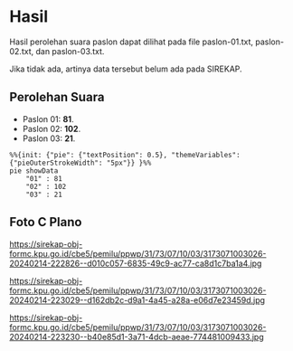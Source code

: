 # Hasil

Hasil perolehan suara paslon dapat dilihat pada file paslon-01.txt, paslon-02.txt, dan paslon-03.txt.

Jika tidak ada, artinya data tersebut belum ada pada SIREKAP.

## Perolehan Suara

 * Paslon 01: **81**.
 * Paslon 02: **102**.
 * Paslon 03: **21**.

```mermaid
%%{init: {"pie": {"textPosition": 0.5}, "themeVariables": {"pieOuterStrokeWidth": "5px"}} }%%
pie showData
    "01" : 81
    "02" : 102
    "03" : 21
```
## Foto C Plano

https://sirekap-obj-formc.kpu.go.id/cbe5/pemilu/ppwp/31/73/07/10/03/3173071003026-20240214-222826--d010c057-6835-49c9-ac77-ca8d1c7ba1a4.jpg

https://sirekap-obj-formc.kpu.go.id/cbe5/pemilu/ppwp/31/73/07/10/03/3173071003026-20240214-223029--d162db2c-d9a1-4a45-a28a-e06d7e23459d.jpg

https://sirekap-obj-formc.kpu.go.id/cbe5/pemilu/ppwp/31/73/07/10/03/3173071003026-20240214-223230--b40e85d1-3a71-4dcb-aeae-774481009433.jpg
